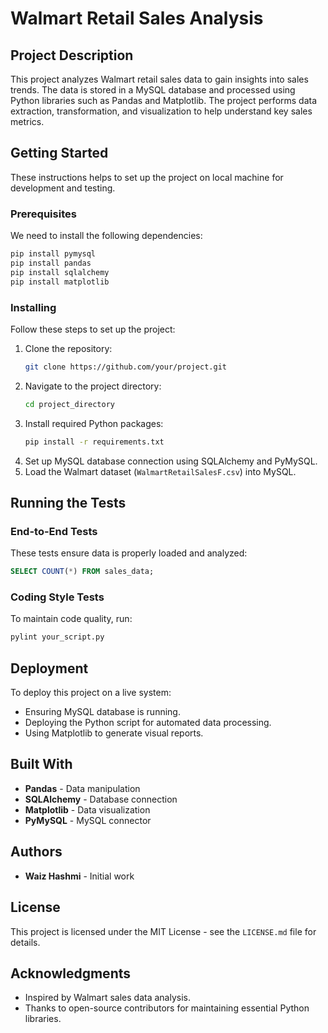 # Walmart Retail Sales Analysis

## Project Description
This project analyzes Walmart retail sales data to gain insights into sales trends. The data is stored in a MySQL database and processed using Python libraries such as Pandas and Matplotlib. The project performs data extraction, transformation, and visualization to help understand key sales metrics.

## Getting Started
These instructions helps to set up the project on local machine for development and testing.

### Prerequisites
We need to install the following dependencies:
```sh
pip install pymysql
pip install pandas
pip install sqlalchemy
pip install matplotlib
```

### Installing
Follow these steps to set up the project:
1. Clone the repository:
   ```sh
   git clone https://github.com/your/project.git
   ```
2. Navigate to the project directory:
   ```sh
   cd project_directory
   ```
3. Install required Python packages:
   ```sh
   pip install -r requirements.txt
   ```
4. Set up MySQL database connection using SQLAlchemy and PyMySQL.
5. Load the Walmart dataset (`WalmartRetailSalesF.csv`) into MySQL.

## Running the Tests
### End-to-End Tests
These tests ensure data is properly loaded and analyzed:
```sql
SELECT COUNT(*) FROM sales_data;
```

### Coding Style Tests
To maintain code quality, run:
```sh
pylint your_script.py
```

## Deployment
To deploy this project on a live system:
- Ensuring MySQL database is running.
- Deploying the Python script for automated data processing.
- Using Matplotlib to generate visual reports.

## Built With
- **Pandas** - Data manipulation
- **SQLAlchemy** - Database connection
- **Matplotlib** - Data visualization
- **PyMySQL** - MySQL connector

## Authors
- **Waiz Hashmi** - Initial work

## License
This project is licensed under the MIT License - see the `LICENSE.md` file for details.

## Acknowledgments
- Inspired by Walmart sales data analysis.
- Thanks to open-source contributors for maintaining essential Python libraries.
